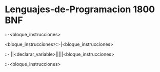 # Lenguajes-de-Programacion 1800  BNF

<programa>::-<bloque_instrucciones>

<bloque_instrucciones>::-<instruccion>|<bloque_instrucciones>

<instruccion>::-
<operaciones>|<secuencia>|<declarar_variable>|<asignar>|<condicional>|<iteracion>|<leer>|<bloque_instrucciones>

<secuencia>::-<bloque_instrucciones>



